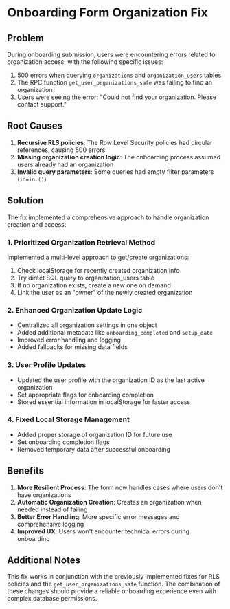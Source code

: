 # Onboarding Form Organization Fix

## Problem

During onboarding submission, users were encountering errors related to organization access, with the following specific issues:

1. 500 errors when querying `organizations` and `organization_users` tables
2. The RPC function `get_user_organizations_safe` was failing to find an organization
3. Users were seeing the error: "Could not find your organization. Please contact support."

## Root Causes

1. **Recursive RLS policies**: The Row Level Security policies had circular references, causing 500 errors
2. **Missing organization creation logic**: The onboarding process assumed users already had an organization
3. **Invalid query parameters**: Some queries had empty filter parameters (`id=in.()`)

## Solution

The fix implemented a comprehensive approach to handle organization creation and access:

### 1. Prioritized Organization Retrieval Method

Implemented a multi-level approach to get/create organizations:

1. Check localStorage for recently created organization info
2. Try direct SQL query to organization_users table 
3. If no organization exists, create a new one on demand
4. Link the user as an "owner" of the newly created organization

### 2. Enhanced Organization Update Logic

* Centralized all organization settings in one object
* Added additional metadata like `onboarding_completed` and `setup_date`
* Improved error handling and logging
* Added fallbacks for missing data fields

### 3. User Profile Updates

* Updated the user profile with the organization ID as the last active organization
* Set appropriate flags for onboarding completion
* Stored essential information in localStorage for faster access

### 4. Fixed Local Storage Management

* Added proper storage of organization ID for future use
* Set onboarding completion flags
* Removed temporary data after successful onboarding

## Benefits

1. **More Resilient Process**: The form now handles cases where users don't have organizations
2. **Automatic Organization Creation**: Creates an organization when needed instead of failing
3. **Better Error Handling**: More specific error messages and comprehensive logging
4. **Improved UX**: Users won't encounter technical errors during onboarding

## Additional Notes

This fix works in conjunction with the previously implemented fixes for RLS policies and the `get_user_organizations_safe` function. The combination of these changes should provide a reliable onboarding experience even with complex database permissions.
